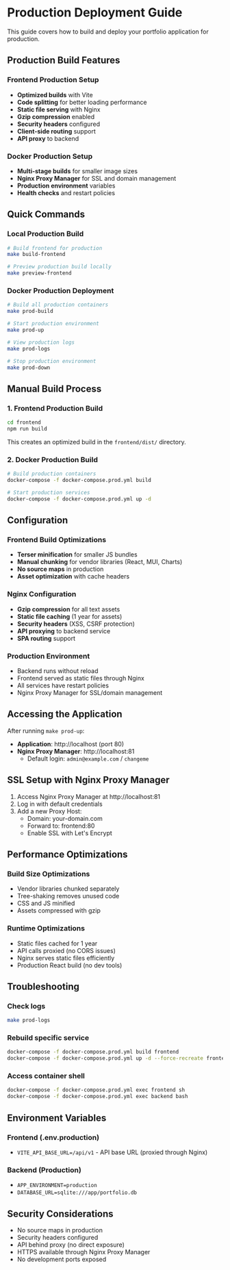 # Production Deployment Guide

This guide covers how to build and deploy your portfolio application for production.

## Production Build Features

### Frontend Production Setup
- **Optimized builds** with Vite
- **Code splitting** for better loading performance
- **Static file serving** with Nginx
- **Gzip compression** enabled
- **Security headers** configured
- **Client-side routing** support
- **API proxy** to backend

### Docker Production Setup
- **Multi-stage builds** for smaller image sizes
- **Nginx Proxy Manager** for SSL and domain management
- **Production environment** variables
- **Health checks** and restart policies

## Quick Commands

### Local Production Build
```bash
# Build frontend for production
make build-frontend

# Preview production build locally
make preview-frontend
```

### Docker Production Deployment
```bash
# Build all production containers
make prod-build

# Start production environment
make prod-up

# View production logs
make prod-logs

# Stop production environment
make prod-down
```

## Manual Build Process

### 1. Frontend Production Build
```bash
cd frontend
npm run build
```

This creates an optimized build in the `frontend/dist/` directory.

### 2. Docker Production Build
```bash
# Build production containers
docker-compose -f docker-compose.prod.yml build

# Start production services
docker-compose -f docker-compose.prod.yml up -d
```

## Configuration

### Frontend Build Optimizations
- **Terser minification** for smaller JS bundles
- **Manual chunking** for vendor libraries (React, MUI, Charts)
- **No source maps** in production
- **Asset optimization** with cache headers

### Nginx Configuration
- **Gzip compression** for all text assets
- **Static file caching** (1 year for assets)
- **Security headers** (XSS, CSRF protection)
- **API proxying** to backend service
- **SPA routing** support

### Production Environment
- Backend runs without reload
- Frontend served as static files through Nginx
- All services have restart policies
- Nginx Proxy Manager for SSL/domain management

## Accessing the Application

After running `make prod-up`:

- **Application**: http://localhost (port 80)
- **Nginx Proxy Manager**: http://localhost:81
  - Default login: `admin@example.com` / `changeme`

## SSL Setup with Nginx Proxy Manager

1. Access Nginx Proxy Manager at http://localhost:81
2. Log in with default credentials
3. Add a new Proxy Host:
   - Domain: your-domain.com
   - Forward to: frontend:80
   - Enable SSL with Let's Encrypt

## Performance Optimizations

### Build Size Optimizations
- Vendor libraries chunked separately
- Tree-shaking removes unused code
- CSS and JS minified
- Assets compressed with gzip

### Runtime Optimizations
- Static files cached for 1 year
- API calls proxied (no CORS issues)
- Nginx serves static files efficiently
- Production React build (no dev tools)

## Troubleshooting

### Check logs
```bash
make prod-logs
```

### Rebuild specific service
```bash
docker-compose -f docker-compose.prod.yml build frontend
docker-compose -f docker-compose.prod.yml up -d --force-recreate frontend
```

### Access container shell
```bash
docker-compose -f docker-compose.prod.yml exec frontend sh
docker-compose -f docker-compose.prod.yml exec backend bash
```

## Environment Variables

### Frontend (.env.production)
- `VITE_API_BASE_URL=/api/v1` - API base URL (proxied through Nginx)

### Backend (Production)
- `APP_ENVIRONMENT=production`
- `DATABASE_URL=sqlite:///app/portfolio.db`

## Security Considerations

- No source maps in production
- Security headers configured
- API behind proxy (no direct exposure)
- HTTPS available through Nginx Proxy Manager
- No development ports exposed
